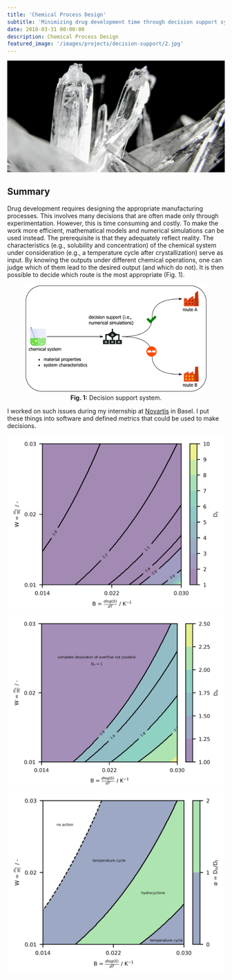 ```yaml
---
title: 'Chemical Process Design'
subtitle: 'Minimizing drug development time through decision support systems.'
date: 2018-03-31 00:00:00
description: Chemical Process Design
featured_image: '/images/projects/decision-support/2.jpg'
---
```


![](/images/projects/decision-support/2.jpg)

## Summary

Drug development requires designing the appropriate manufacturing processes. This involves many decisions that are often made only through experimentation. However, this is time consuming and costly. To make the work more efficient, mathematical models and numerical simulations can be used instead. The prerequisite is that they adequately reflect reality. The characteristics (e.g., solubility and concentration) of the chemical system under consideration (e.g., a temperature cycle after crystallization) serve as input. By knowing the outputs under different chemical operations, one can judge which of them lead to the desired output (and which do not). It is then possible to decide which route is the most appropriate (Fig. 1).

<center>
<figure>
<img src="/images/projects/decision-support/decision_support.png" width="800">
<figcaption><b>Fig. 1:</b> Decision support system.</figcaption>
</figure>
</center>

I worked on such issues during my internship at [Novartis](https://www.novartis.com) in Basel. I put these things into software and defined metrics that could be used to make decisions.

<div class="gallery" data-columns="3">
	<img src="/images/projects/decision-support/performance_temperatureoscillation.png">
    <img src="/images/projects/decision-support/performance_hydrcyclone.png">
    <img src="/images/projects/decision-support/performance_criterion.png">
</div>
